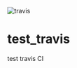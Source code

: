 ![travis](https://travis-ci.org/samuelololol/test_travis.svg?branch=master)
# test_travis
test travis CI
